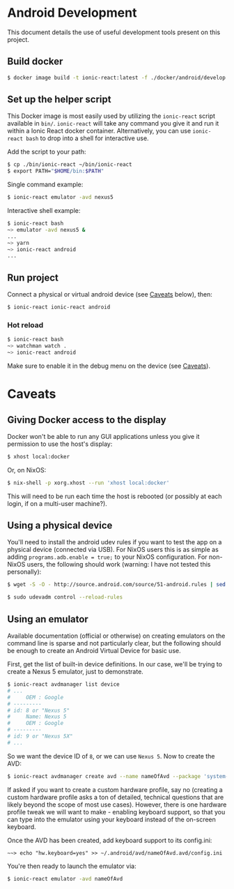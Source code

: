 # Android Development

This document details the use of useful development tools present on this project.

## Build docker

```sh
$ docker image build -t ionic-react:latest -f ./docker/android/develop.Dockerfile .
```

## Set up the helper script

This Docker image is most easily used by utilizing the `ionic-react` script available in
`bin/`. `ionic-react` will take any command you give it and run it within a Ionic React
docker container. Alternatively, you can use `ionic-react bash` to drop into a shell for
interactive use.

Add the script to your path:

```sh
$ cp ./bin/ionic-react ~/bin/ionic-react
$ export PATH="$HOME/bin:$PATH"
```

Single command example:

```sh
$ ionic-react emulator -avd nexus5
```

Interactive shell example:

```sh
$ ionic-react bash
~> emulator -avd nexus5 &
...
~> yarn
~> ionic-react android
...
```

## Run project

Connect a physical or virtual android device (see [Caveats](#caveats) below),
then:

```sh
$ ionic-react ionic-react android
```

### Hot reload

```sh
$ ionic-react bash
~> watchman watch .
~> ionic-react android
```

Make sure to enable it in the debug menu on the device (see
[Caveats](#enabling-debug-features)).

# Caveats

## Giving Docker access to the display

Docker won't be able to run any GUI applications unless you give it permission
to use the host's display:

```sh
$ xhost local:docker
```

Or, on NixOS:

```sh
$ nix-shell -p xorg.xhost --run 'xhost local:docker'
```
This will need to be run each time the host is rebooted (or possibly at each
login, if on a multi-user machine?).

## Using a physical device

You'll need to install the android udev rules if you want to test the app on a
physical device (connected via USB). For NixOS users this is as simple as adding
`programs.adb.enable = true;` to your NixOS configuration. For non-NixOS users,
the following should work (warning: I have not tested this personally):

```sh
$ wget -S -O - http://source.android.com/source/51-android.rules | sed "s/<username>/$USER/" | sudo tee >/dev/null /etc/udev/rules.d/51-android.rules

$ sudo udevadm control --reload-rules
```

## Using an emulator

Available documentation (official or otherwise) on creating emulators on the
command line is sparse and not particularly clear, but the following should be
enough to create an Android Virtual Device for basic use.

First, get the list of built-in device definitions. In our case, we'll be trying
to create a Nexus 5 emulator, just to demonstrate.

```sh
$ ionic-react avdmanager list device
# ...
#     OEM : Google
# ---------
# id: 8 or "Nexus 5"
#     Name: Nexus 5
#     OEM : Google
# ---------
# id: 9 or "Nexus 5X"
# ...
```
So we want the device ID of `8`, or we can use `Nexus 5`. Now to create the AVD:

```sh
$ ionic-react avdmanager create avd --name nameOfAvd --package 'system-images;android-23;default;x86_64' --device "Nexus 5"
```

If asked if you want to create a custom hardware profile, say no (creating a
custom hardware profile asks a ton of detailed, technical questions that are
likely beyond the scope of most use cases). However, there is one hardware
profile tweak we will want to make - enabling keyboard support, so that you can
type into the emulator using your keyboard instead of the on-screen keyboard.

Once the AVD has been created, add keyboard support to its config.ini:

```
~~> echo "hw.keyboard=yes" >> ~/.android/avd/nameOfAvd.avd/config.ini
```

You're then ready to launch the emulator via:

```sh
$ ionic-react emulator -avd nameOfAvd
```
